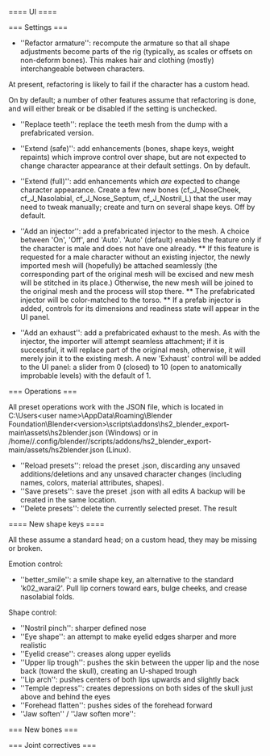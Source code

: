 ==== UI ====

=== Settings ===

* ''Refactor armature'': recompute the armature so that all shape adjustments become parts of the rig (typically, as scales or offsets on non-deform bones). This makes hair and clothing (mostly) interchangeable between characters.

At present, refactoring is likely to fail if the character has a custom head.

On by default; a number of other features assume that refactoring is done, and will either break or be disabled if the setting is unchecked.

* ''Replace teeth'': replace the teeth mesh from the dump with a prefabricated version. 

* ''Extend (safe)'': add enhancements (bones, shape keys, weight repaints) which improve control over shape, but are not expected to change character appearance at their default settings. On by default.

* ''Extend (full)'': add enhancements which _are_ expected to change character appearance. Create a few new bones (cf_J_NoseCheek, cf_J_Nasolabial, cf_J_Nose_Septum, cf_J_Nostril_L) that the user may need to tweak manually; create and turn on several shape keys.  Off by default.

* ''Add an injector'': add a prefabricated injector to the mesh. A choice between 'On', 'Off', and 'Auto'. 'Auto' (default) enables the feature only if the character is male and does not have one already. 
** If this feature is requested for a male character without an existing injector, the newly imported mesh will (hopefully) be attached seamlessly (the corresponding part of the original mesh will be excised and new mesh will be stitched in its place.) Otherwise, the new mesh will be joined to the original mesh and the process will stop there.
** The prefabricated injector will be color-matched to the torso.
** If a prefab injector is added, controls for its dimensions and readiness state will appear in the UI panel.

* ''Add an exhaust'': add a prefabricated exhaust to the mesh. As with the injector, the importer will attempt seamless attachment; if it is successful, it will replace part of the original mesh, otherwise, it will merely join it to the existing mesh. A new 'Exhaust' control will be added to the UI panel: a slider from 0 (closed) to 10 (open to anatomically improbable levels) with the default of 1. 

=== Operations ===

All preset operations work with the JSON file, which is located in C:\Users\<user name>\AppData\Roaming\Blender Foundation\Blender\<version>\scripts\addons\hs2_blender_export-main\assets\hs2blender.json (Windows) or in /home/<user name>/.config/blender/<version>/scripts/addons/hs2_blender_export-main/assets/hs2blender.json (Linux).

* ''Reload presets'':  reload the preset .json, discarding any unsaved additions/deletions and any unsaved character changes (including names, colors, material attributes, shapes).
* ''Save presets'': save the preset .json with all edits
 A backup will be created in the same location.
* ''Delete presets'': delete the currently selected preset. The result 

==== New shape keys ====

All these assume a standard head; on a custom head, they may be missing or broken.

Emotion control:

* ''better_smile'': a smile shape key, an alternative to the standard 'k02_warai2'. Pull lip corners toward ears, bulge cheeks, and crease nasolabial folds. 

Shape control:

* ''Nostril pinch'': sharper defined nose
* ''Eye shape'': an attempt to make eyelid edges sharper and more realistic
* ''Eyelid crease'': creases along upper eyelids
* ''Upper lip trough'': pushes the skin between the upper lip and the nose back (toward the skull), creating an U-shaped trough
* ''Lip arch'': pushes centers of both lips upwards and slightly back
* ''Temple depress'': creates depressions on both sides of the skull just above and behind the eyes
* ''Forehead flatten'': pushes sides of the forehead forward 
* ''Jaw soften'' / ''Jaw soften more'': 


=== New bones ===


=== Joint correctives ===


